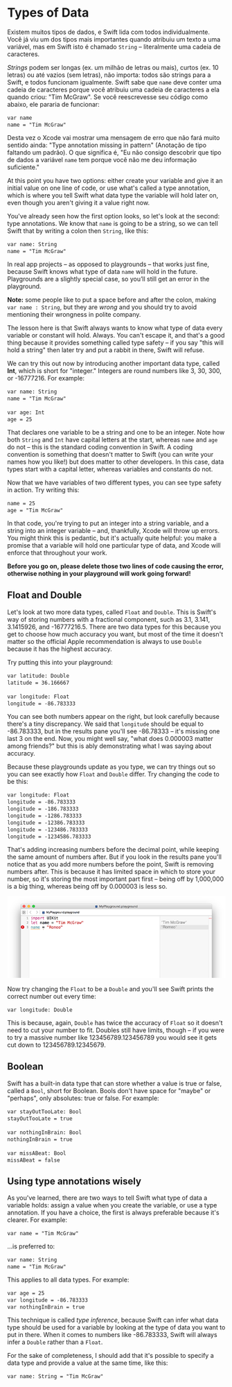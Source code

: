 # Types of Data

Existem muitos tipos de dados, e Swift lida com todos individualmente. Você já viu um dos tipos mais importantes quando atribuiu um texto a uma variável, mas em Swift isto é chamado `String` – literalmente uma cadeia de caracteres.

*Strings* podem ser longas (ex. um milhão de letras ou mais), curtos (ex. 10 letras) ou até vazios (sem letras), não importa: todos são strings para a Swift, e todos funcionam igualmente. Swift sabe que  `name` deve conter uma cadeia de caracteres porque você atribuiu uma cadeia de caracteres a ela quando criou: "Tim McGraw". Se você reescrevesse seu código como abaixo, ele pararia de funcionar:

    var name
    name = "Tim McGraw"

Desta vez o Xcode vai mostrar uma mensagem de erro que não fará muito sentido ainda: "Type annotation missing in pattern" (Anotação de tipo faltando um padrão). O que significa é, "Eu não consigo descobrir que tipo de dados a variável `name` tem porque você não me deu informação suficiente."

At this point you have two options: either create your variable and give it an initial value on one line of code, or use what's called a type annotation, which is where you tell Swift what data type the variable will hold later on, even though you aren't giving it a value right now.

You've already seen how the first option looks, so let's look at the second: type annotations. We know that `name` is going to be a string, so we can tell Swift that by writing a colon then `String`, like this:

    var name: String
    name = "Tim McGraw"

In real app projects – as opposed to playgrounds – that works just fine, because Swift knows what type of data `name` will hold in the future. Playgrounds are a slightly special case, so you’ll still get an error in the playground.

**Note:** some people like to put a space before and after the colon, making `var name : String`, but they are *wrong* and you should try to avoid mentioning their wrongness in polite company.

The lesson here is that Swift always wants to know what type of data every variable or constant will hold. Always. You can't escape it, and that's a good thing because it provides something called type safety – if you say "this will hold a string" then later try and put a rabbit in there, Swift will refuse.

We can try this out now by introducing another important data type, called **Int**, which is short for "integer." Integers are round numbers like 3, 30, 300, or -16777216. For example:

    var name: String
    name = "Tim McGraw"

    var age: Int
    age = 25

That declares one variable to be a string and one to be an integer. Note how both `String` and `Int` have capital letters at the start, whereas `name` and `age` do not – this is the standard coding convention in Swift. A coding convention is something that doesn't matter to Swift (you can write your names how you like!) but does matter to other developers. In this case, data types start with a capital letter, whereas variables and constants do not.

Now that we have variables of two different types, you can see type safety in action. Try writing this:

    name = 25
    age = "Tim McGraw"

In that code, you're trying to put an integer into a string variable, and a string into an integer variable – and, thankfully, Xcode will throw up errors. You might think this is pedantic, but it's actually quite helpful: you make a promise that a variable will hold one particular type of data, and Xcode will enforce that throughout your work.

**Before you go on, please delete those two lines of code causing the error, otherwise nothing in your playground will work going forward!**


## Float and Double

Let's look at two more data types, called `Float` and `Double`. This is Swift's way of storing numbers with a fractional component, such as 3.1, 3.141, 3.1415926, and -16777216.5. There are two data types for this because you get to choose how much accuracy you want, but most of the time it doesn't matter so the official Apple recommendation is always to use `Double` because it has the highest accuracy.

Try putting this into your playground:

    var latitude: Double
    latitude = 36.166667

    var longitude: Float
    longitude = -86.783333

You can see both numbers appear on the right, but look carefully because there's a tiny discrepancy. We said that `longitude` should be equal to -86.783333, but in the results pane you'll see -86.78333 – it's missing one last 3 on the end. Now, you might well say, "what does 0.000003 matter among friends?" but this is ably demonstrating what I was saying about accuracy.

Because these playgrounds update as you type, we can try things out so you can see exactly how `Float` and `Double` differ. Try changing the code to be this:

    var longitude: Float
    longitude = -86.783333
    longitude = -186.783333
    longitude = -1286.783333
    longitude = -12386.783333
    longitude = -123486.783333
    longitude = -1234586.783333

That's adding increasing numbers before the decimal point, while keeping the same amount of numbers after. But if you look in the results pane you'll notice that as you add more numbers before the point, Swift is removing numbers after. This is because it has limited space in which to store your number, so it's storing the most important part first – being off by 1,000,000 is a big thing, whereas being off by 0.000003 is less so.

![In Swift a Float holds much less data than a Double, so you should use Double where possible.](0-4.png)

Now try changing the `Float` to be a `Double` and you'll see Swift prints the correct number out every time:

    var longitude: Double

This is because, again, `Double` has twice the accuracy of `Float` so it doesn't need to cut your number to fit. Doubles still have limits, though – if you were to try a massive number like 123456789.123456789 you would see it gets cut down to 123456789.12345679.


## Boolean

Swift has a built-in data type that can store whether a value is true or false, called a `Bool`, short for Boolean. Bools don't have space for "maybe" or "perhaps", only absolutes: true or false. For example:

    var stayOutTooLate: Bool
    stayOutTooLate = true

    var nothingInBrain: Bool
    nothingInBrain = true

    var missABeat: Bool
    missABeat = false


## Using type annotations wisely

As you've learned, there are two ways to tell Swift what type of data a variable holds: assign a value when you create the variable, or use a type annotation. If you have a choice, the first is always preferable because it's clearer. For example:

    var name = "Tim McGraw"

…is preferred to:

    var name: String
    name = "Tim McGraw"

This applies to all data types. For example:

    var age = 25
    var longitude = -86.783333
    var nothingInBrain = true

This technique is called *type inference*, because Swift can infer what data type should be used for a variable by looking at the type of data you want to put in there. When it comes to numbers like -86.783333, Swift will always infer a `Double` rather than a `Float`.

For the sake of completeness, I should add that it's possible to specify a data type and provide a value at the same time, like this:

    var name: String = "Tim McGraw"

